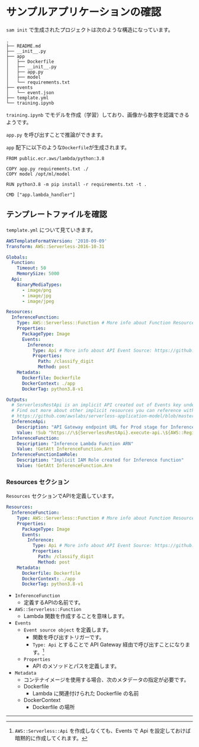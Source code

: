 # サンプルアプリケーションの確認

`sam init` で生成されたプロジェクトは次のような構造になっています。

```
.
├── README.md
├── __init__.py
├── app
│   ├── Dockerfile
│   ├── __init__.py
│   ├── app.py
│   ├── model
│   └── requirements.txt
├── events
│   └── event.json
├── template.yml
└── training.ipynb
```

`training.ipynb` でモデルを作成（学習）しており、画像から数字を認識できるようです。

 `app.py` を呼び出すことで推論ができます。

`app` 配下に以下のような`Dockerfile`が生成されます。

```docker
FROM public.ecr.aws/lambda/python:3.8

COPY app.py requirements.txt ./
COPY model /opt/ml/model

RUN python3.8 -m pip install -r requirements.txt -t .

CMD ["app.lambda_handler"]
```

## テンプレートファイルを確認

`template.yml` について見ていきます。

```yaml
AWSTemplateFormatVersion: '2010-09-09'
Transform: AWS::Serverless-2016-10-31

Globals:
  Function:
    Timeout: 50
    MemorySize: 5000
  Api:
    BinaryMediaTypes:
      - image/png
      - image/jpg
      - image/jpeg

Resources:
  InferenceFunction:
    Type: AWS::Serverless::Function # More info about Function Resource: https://github.com/awslabs/serverless-application-model/blob/master/versions/2016-10-31.md#awsserverlessfunction
    Properties:
      PackageType: Image
      Events:
        Inference:
          Type: Api # More info about API Event Source: https://github.com/awslabs/serverless-application-model/blob/master/versions/2016-10-31.md#api
          Properties:
            Path: /classify_digit
            Method: post
    Metadata:
      Dockerfile: Dockerfile
      DockerContext: ./app
      DockerTag: python3.8-v1

Outputs:
  # ServerlessRestApi is an implicit API created out of Events key under Serverless::Function
  # Find out more about other implicit resources you can reference within SAM
  # https://github.com/awslabs/serverless-application-model/blob/master/docs/internals/generated_resources.rst#api
  InferenceApi:
    Description: "API Gateway endpoint URL for Prod stage for Inference function"
    Value: !Sub "https://\${ServerlessRestApi}.execute-api.\${AWS::Region}.amazonaws.com/Prod/classify_digit/"
  InferenceFunction:
    Description: "Inference Lambda Function ARN"
    Value: !GetAtt InferenceFunction.Arn
  InferenceFunctionIamRole:
    Description: "Implicit IAM Role created for Inference function"
    Value: !GetAtt InferenceFunction.Arn
```

### Resources セクション
`Resources` セクションでAPIを定義しています。

```yaml
Resources:
  InferenceFunction:
    Type: AWS::Serverless::Function # More info about Function Resource: https://github.com/awslabs/serverless-application-model/blob/master/versions/2016-10-31.md#awsserverlessfunction
    Properties:
      PackageType: Image
      Events:
        Inference:
          Type: Api # More info about API Event Source: https://github.com/awslabs/serverless-application-model/blob/master/versions/2016-10-31.md#api
          Properties:
            Path: /classify_digit
            Method: post
    Metadata:
      Dockerfile: Dockerfile
      DockerContext: ./app
      DockerTag: python3.8-v1
```

- `InferenceFunction` 
  - 定義するAPIの名前です。
- `AWS::Serverless::Function` 
  - Lambda 関数を作成することを意味します。
- `Events`
  - `Event source object` を定義します。
    - 関数を呼び出すトリガーです。
    - `Type: Api` とすることで API Gateway 経由で呼び出すことになります。[^1]
  - `Properties`
    - API のメソッドとパスを定義します。
- `Metadata`
  - コンテナイメージを使用する場合、次のメタデータの指定が必要です。
  - Dockerfile
    - Lambda に関連付けられた Dockerfile の名前
  - DockerContext
    - Dockerfile の場所

---
[^1]: `AWS::Serverless::Api` を作成しなくても、Events で Api を設定しておけば暗黙的に作成してくれます。